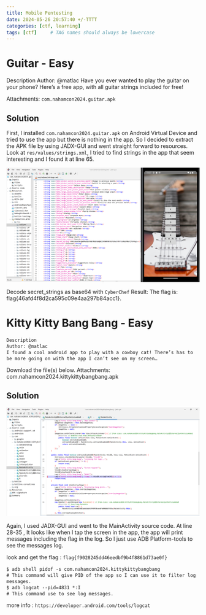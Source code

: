 ```yaml
---
title: Mobile Pentesting
date: 2024-05-26 20:57:40 +/-TTTT
categories: [ctf, learning]
tags: [ctf]     # TAG names should always be lowercase
---
```


# Guitar - Easy
Description
Author: @matlac
Have you ever wanted to play the guitar on your phone? Here’s a free app, with all guitar strings included for free!

Attachments:
`com.nahamcon2024.guitar.apk`

## Solution
First, I installed `com.nahamcon2024.guitar.apk` on Android Virtual Device and tried to use the app but there is nothing in the app. 
So I decided to extract the APK file by using JADX-GUI and went straight forward to resources. Look at `res/values/strings.xml`, I tried to find strings in the app that seem interesting and I found it at line 65.

![Alt Text](/assets/images/ctf/guitar1.png)

Decode secret_strings as base64 with `CyberChef`
Result: The flag is: flag{46afd4f8d2ca595c09e4aa297b84acc1}.

# Kitty Kitty Bang Bang - Easy
```
Description
Author: @matlac
I found a cool android app to play with a cowboy cat! There’s has to be more going on with the app I can’t see on my screen…
```

Download the file(s) below.
Attachments:
com.nahamcon2024.kittykittybangbang.apk

## Solution

![Alt Text](/assets/images/ctf/kittykittybangbang4.png)

Again, I used JADX-GUI and went to the MainActivity source code. At line 28-35 , It looks like when I tap the screen in the app, the app will print messages including the flag in the log. So I just use ADB Platform-tools to see the messages log.

look and get the flag : `flag{f9028245dd46eedbf9b4f8861d73ae0f}`

```
$ adb shell pidof -s com.nahamcon2024.kittykittybangbang 
# This command will give PID of the app so I can use it to filter log messages.
$ adb logcat --pid=4831 *:I 
# This command use to see log messages.
```
more info : `https://developer.android.com/tools/logcat`

